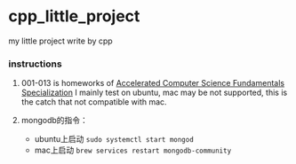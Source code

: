 # cpp_little_project
my little project write by cpp 

### instructions

1. 001-013 is homeworks of [Accelerated Computer Science Fundamentals Specialization](https://www.coursera.org/specializations/cs-fundamentals) 
   I mainly test on ubuntu, mac may be not supported, this is the catch that not compatible with mac.

2. mongodb的指令：
   - ubuntu上启动 `sudo systemctl start mongod`
   - mac上启动 `brew services restart mongodb-community`